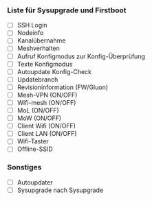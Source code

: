 ### Liste für Sysupgrade und Firstboot 
- [ ] SSH Login
- [ ] Nodeinfo
- [ ] Kanalübernahme
- [ ] Meshverhalten
- [ ] Aufruf Konfigmodus zur Konfig-Überprüfung
- [ ] Texte Konfigmodus
- [ ] Autoupdate Konfig-Check
- [ ] Updatebranch 
- [ ] Revisioninformation (FW/Gluon)
- [ ] Mesh-VPN (ON/OFF)
- [ ] Wifi-mesh (ON/OFF)
- [ ] MoL (ON/OFF)
- [ ] MoW (ON/OFF)
- [ ] Client Wifi (ON/OFF)
- [ ] Client LAN (ON/OFF)
- [ ] Wifi-Taster
- [ ] Offline-SSID

### Sonstiges
- [ ] Autoupdater
- [ ] Sysupgrade nach Sysupgrade

